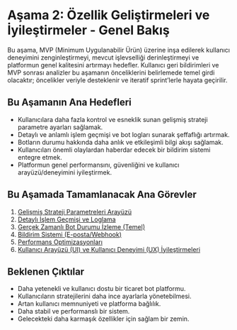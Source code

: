 # Aşama 2: Özellik Geliştirmeleri ve İyileştirmeler - Genel Bakış

Bu aşama, MVP (Minimum Uygulanabilir Ürün) üzerine inşa edilerek kullanıcı deneyimini zenginleştirmeyi, mevcut işlevselliği derinleştirmeyi ve platformun genel kalitesini artırmayı hedefler. Kullanıcı geri bildirimleri ve MVP sonrası analizler bu aşamanın önceliklerini belirlemede temel girdi olacaktır; öncelikler veriyle desteklenir ve iteratif sprint’lerle hayata geçirilir.

## Bu Aşamanın Ana Hedefleri

* Kullanıcılara daha fazla kontrol ve esneklik sunan gelişmiş strateji parametre ayarları sağlamak.
* Detaylı ve anlamlı işlem geçmişi ve bot logları sunarak şeffaflığı artırmak.
* Botların durumu hakkında daha anlık ve etkileşimli bilgi akışı sağlamak.
* Kullanıcıları önemli olaylardan haberdar edecek bir bildirim sistemi entegre etmek.
* Platformun genel performansını, güvenliğini ve kullanıcı arayüzü/deneyimini iyileştirmek.

## Bu Aşamada Tamamlanacak Ana Görevler

1. [Gelişmiş Strateji Parametreleri Arayüzü](02_01_ADVANCED_STRATEGY_PARAMS_UI.md)
2. [Detaylı İşlem Geçmişi ve Loglama](02_02_DETAILED_TRADE_HISTORY_LOGGING.md)
3. [Gerçek Zamanlı Bot Durumu İzleme (Temel)](02_03_REALTIME_BOT_STATUS_MONITORING.md)
4. [Bildirim Sistemi (E-posta/Webhook)](02_04_NOTIFICATION_SYSTEM.md)
5. [Performans Optimizasyonları](02_05_PERFORMANCE_OPTIMIZATIONS.md)
6. [Kullanıcı Arayüzü (UI) ve Kullanıcı Deneyimi (UX) İyileştirmeleri](02_06_UI_UX_IMPROVEMENTS.md)

## Beklenen Çıktılar

* Daha yetenekli ve kullanıcı dostu bir ticaret bot platformu.
* Kullanıcıların stratejilerini daha ince ayarlarla yönetebilmesi.
* Artan kullanıcı memnuniyeti ve platforma bağlılık.
* Daha stabil ve performanslı bir sistem.
* Gelecekteki daha karmaşık özellikler için sağlam bir zemin.
